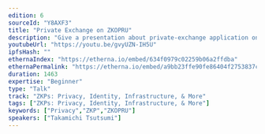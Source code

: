 ```yaml
---
edition: 6
sourceId: "Y8AXF3"
title: "Private Exchange on ZKOPRU"
description: "Give a presentation about private-exchange application on zkopru which consists of three different zero knowledge protocols including socialist millionaire problem, blind find, and zkopru. In the presentation, I will show how the private exchange works."
youtubeUrl: "https://youtu.be/gvyUZN-IH5U"
ipfsHash: ""
ethernaIndex: "https://etherna.io/embed/634f0979c02259b06a2ffdba"
ethernaPermalink: "https://etherna.io/embed/a9bb23ffe90fe86404f2753837c51996e0c2cd552ac11bab705d20b59d4d4ab6"
duration: 1463
expertise: "Beginner"
type: "Talk"
track: "ZKPs: Privacy, Identity, Infrastructure, & More"
tags: ["ZKPs: Privacy, Identity, Infrastructure, & More"]
keywords: ["Privacy","ZKP","ZKOPRU"]
speakers: ["Takamichi Tsutsumi"]
---
```

